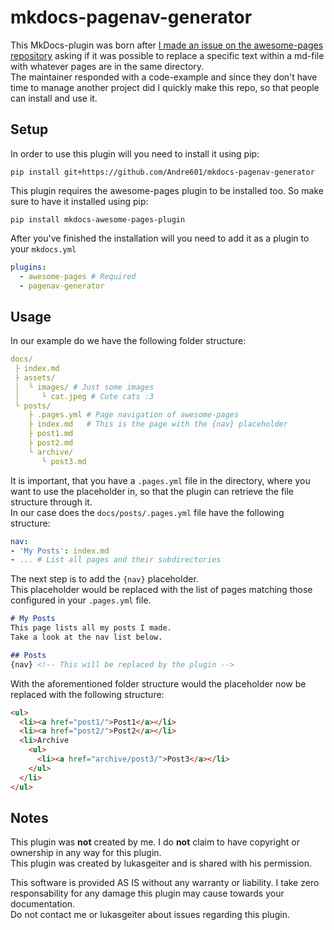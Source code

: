 [issue]: https://github.com/lukasgeiter/mkdocs-awesome-pages-plugin/issues/39
[repo]: https://github.com/lukasgeiter/mkdocs-awesome-pages-plugin

# mkdocs-pagenav-generator
This MkDocs-plugin was born after [I made an issue on the awesome-pages repository][issue] asking if it was possible to replace a specific text within a md-file with whatever pages are in the same directory.  
The maintainer responded with a code-example and since they don't have time to manage another project did I quickly make this repo, so that people can install and use it.

## Setup
In order to use this plugin will you need to install it using pip:

```
pip install git+https://github.com/Andre601/mkdocs-pagenav-generator
```

This plugin requires the awesome-pages plugin to be installed too. So make sure to have it installed using pip:

```
pip install mkdocs-awesome-pages-plugin
```

After you've finished the installation will you need to add it as a plugin to your `mkdocs.yml`

```yaml
plugins:
  - awesome-pages # Required
  - pagenav-generator
```

## Usage
In our example do we have the following folder structure:

```yaml
docs/
 ├ index.md
 ├ assets/
 │  └ images/ # Just some images
 │     └ cat.jpeg # Cute cats :3
 └ posts/
    ├ .pages.yml # Page navigation of awesome-pages
    ├ index.md   # This is the page with the {nav} placeholder
    ├ post1.md
    ├ post2.md
    └ archive/
       └ post3.md
```

It is important, that you have a `.pages.yml` file in the directory, where you want to use the placeholder in, so that the plugin can retrieve the file structure through it.  
In our case does the `docs/posts/.pages.yml` file have the following structure:  

```yaml
nav:
- 'My Posts': index.md
- ... # List all pages and their subdirectories
```

The next step is to add the `{nav}` placeholder.  
This placeholder would be replaced with the list of pages matching those configured in your `.pages.yml` file.

```markdown
# My Posts
This page lists all my posts I made.  
Take a look at the nav list below.

## Posts
{nav} <!-- This will be replaced by the plugin -->
```

With the aforementioned folder structure would the placeholder now be replaced with the following structure:

```html
<ul>
  <li><a href="post1/">Post1</a></li>
  <li><a href="post2/">Post2</a></li>
  <li>Archive
    <ul>
      <li><a href="archive/post3/">Post3</a></li>
    </ul>
  </li>
</ul>
```

## Notes
This plugin was **not** created by me. I do **not** claim to have copyright or ownership in any way for this plugin.  
This plugin was created by lukasgeiter and is shared with his permission.

This software is provided AS IS without any warranty or liability. I take zero responsability for any damage this plugin may cause towards your documentation.  
Do not contact me or lukasgeiter about issues regarding this plugin.
